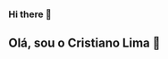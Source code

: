 ### Hi there 👋
##  Olá, sou o Cristiano Lima :cowboy_hat_face:
<!--
**K16bits/K16bits** is a ✨ _special_ ✨ repository because its `README.md` (this file) appears on your GitHub profile.

<a href="https://www.linkedin.com/in/cristiano-lima-3398531b7/">
  <img height="30" width="40" src='https://raw.githubusercontent.com/devicons/devicon/master/icons/linkedin/linkedin-plain.svg'>
</a>



Here are some ideas to get you started:

- 🔭 I’m currently working on ...
- 🌱 I’m currently learning ...
- 👯 I’m looking to collaborate on ...
- 🤔 I’m looking for help with ...
- 💬 Ask me about ...
- 📫 How to reach me: ...
- 😄 Pronouns: ...
- ⚡ Fun fact: ...
-->
